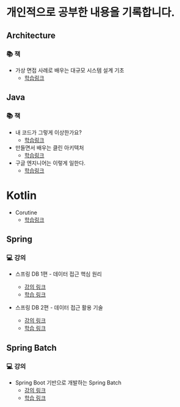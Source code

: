 # 개인적으로 공부한 내용을 기록합니다.

## Architecture

### 📚 책
- 가상 면접 사례로 배우는 대규모 시스템 설계 기초
  - [학습링크](https://github.com/ulimy/study/tree/main/architecture)

## Java

### 📚 책

- 내 코드가 그렇게 이상한가요?
    - [학습링크](https://github.com/ulimy/study/tree/main/java/%EC%B1%85/%EB%82%B4%20%EC%BD%94%EB%93%9C%EA%B0%80%20%EA%B7%B8%EB%A0%87%EA%B2%8C%20%EC%9D%B4%EC%83%81%ED%95%9C%EA%B0%80%EC%9A%94%3F)
- 만들면서 배우는 클린 아키텍처
    - [학습링크](https://github.com/ulimy/study/tree/main/java/%EC%B1%85/%EB%A7%8C%EB%93%A4%EB%A9%B4%EC%84%9C%20%EB%B0%B0%EC%9A%B0%EB%8A%94%20%ED%81%B4%EB%A6%B0%20%EC%95%84%ED%82%A4%ED%85%8D%EC%B2%98)
- 구글 엔지니어는 이렇게 일한다.
    - [학습링크](https://github.com/ulimy/study/tree/main/soft-skills/%EC%B1%85/%EA%B5%AC%EA%B8%80%20%EC%97%94%EC%A7%80%EB%8B%88%EC%96%B4%EB%8A%94%20%EC%9D%B4%EB%A0%87%EA%B2%8C%20%EC%9D%BC%ED%95%9C%EB%8B%A4.)


# Kotlin

- Corutine
  - [학습링크](https://github.com/ulimy/study/tree/main/kotlin/corutine)




## Spring

### 💻 강의

- 스프링 DB 1편 - 데이터 접근 핵심 원리
    - [강의 링크](https://www.inflearn.com/course/%EC%8A%A4%ED%94%84%EB%A7%81-db-1/dashboard)
    - [학습 링크](https://github.com/ulimy/study/tree/main/spring/%EA%B0%95%EC%9D%98/%EC%8A%A4%ED%94%84%EB%A7%81%20DB%201%ED%8E%B8%20-%20%EB%8D%B0%EC%9D%B4%ED%84%B0%20%EC%A0%91%EA%B7%BC%20%ED%95%B5%EC%8B%AC%20%EC%9B%90%EB%A6%AC)

- 스프링 DB 2편 - 데이터 접근 활용 기술
  - [강의 링크](https://www.inflearn.com/course/%EC%8A%A4%ED%94%84%EB%A7%81-db-2/dashboard)
  - [학습 링크](https://github.com/ulimy/study/tree/main/spring/%EA%B0%95%EC%9D%98/%EC%8A%A4%ED%94%84%EB%A7%81%20DB%202%ED%8E%B8%20-%20%EB%8D%B0%EC%9D%B4%ED%84%B0%20%EC%A0%91%EA%B7%BC%20%ED%99%9C%EC%9A%A9%20%EA%B8%B0%EC%88%A0)


## Spring Batch

### 💻 강의

- Spring Boot 기반으로 개발하는 Spring Batch
    - [강의 링크](https://www.inflearn.com/course/%EC%8A%A4%ED%94%84%EB%A7%81-%EB%B0%B0%EC%B9%98/dashboard)
    - [학습 링크](https://github.com/ulimy/study/tree/main/spring-batch/%EA%B0%95%EC%9D%98/Spring%20Boot%20%EA%B8%B0%EB%B0%98%EC%9C%BC%EB%A1%9C%20%EA%B0%9C%EB%B0%9C%ED%95%98%EB%8A%94%20Spring%20Batch)
